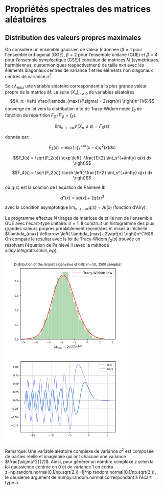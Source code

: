# Propriétés spectrales des matrices aléatoires
## Distribution des valeurs propres maximales

On considère un ensemble gaussien de valeur $\beta$ donnée ($\beta =1$ pour l'ensemble orthogonal (GOE), $\beta=2$ pour l'ensemble unitaire (GUE) et $\beta=4$ pour l'ensemble symplectique (GSE)) constitué de matrices $M$ (symétriques, hermitiennes, quaternioniques respectivement) de taille nxn avec les éléments diagonaux centrés de variance 1 et les éléments non diagonaux centrés de variance $\sigma^2$. 
 
Soit $\lambda_{max}$ une variable aléatoire correspondant à la plus grande valeur propre de la matrice $M$. 
La suite $`\left(X_n \right)_{n \geq 0}`$ de variables aléatoires $$X_n:=\left( \frac{\lambda_{max}}{\sigma} - 2\sqrt{n} \right)n^{1/6}$$
converge en loi vers la distribution dite de Tracy-Widom notée $f_{\beta}$ de fonction de répartition $`F_{\beta}`$ ($`F'_\beta = f_\beta`$):
```math
\lim_{n\rightarrow +\infty} \mathbb{P}\left(X_n \leq s \right) = F_{\beta}(s)
```
donnée par:
```math
F_2(s) = \exp \left(-\int_s^{+\infty} (x-s)q^2(x) dx \right)
```
```math
F_1(s) = \sqrt{F_2(s)} \exp \left( -\frac{1}{2} \int_s^{+\infty} q(x) dx \right)
```
```math
F_4(s) = \sqrt{F_2(s)} \cosh \left( \frac{1}{2} \int_s^{+\infty} q(x) dx \right)
```
où $`q(x)`$ est la solution de l'équation de Painlevé II:
```math
q''(x) = x q(x) + 2q(x)^3
```
avec la condition asymptotique $`\lim_{x \to +\infty} q(x) = Ai(x)`$ (fonction d'Airy). 

Le programme effectue $N$ tirages de matrices de taille nxn de l'ensemble GUE  avec l'écart-type unitaire: $\sigma=1$.
Il construit un histogramme des plus grandes valeurs propres préalablement recentrées et mises à l'échelle : 
$`\lambda_{max} \leftarrow \left( \lambda_{max}- 2\sqrt{n} \right)n^{1/6}`$. 
On compare le résultat avec la loi de Tracy-Widom $`f_2(s)`$ trouvée en résolvant l'équation de Painlevé II (avec la méthode *scipy.integrate.solve_ivp*).

<img src = "Figures/largest_eigenvalues_GUE.png" width = 400><img src = "Figures/solutionPainleveII_and_Airy_fonction.png" width = 400>




Remarque: Une variable aléatoire complexe de variance $\sigma^2$ est composée de parties réelle et imaginaire qui ont chacune une variance $\frac{\sigma^2}{2}$. Ainsi, pour générer un nombre complexe $z$ selon la loi gaussienne centrée en 0 et de variance 1 on écrira z=np.random.normal(0,1/np.sqrt(2.))+1j*np.random.normal(0,1/np.sqrt(2.)), le deuxième argument de numpy.random.normal correspondant à l'écart type $\sigma$.
